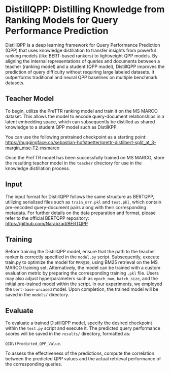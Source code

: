 # DistillQPP: Distilling Knowledge from Ranking Models for Query Performance Prediction
DistillQPP is a deep learning framework for Query Performance Prediction (QPP) that uses knowledge distillation to transfer insights from powerful ranking models (like BERT-based rankers) to lightweight QPP models. By aligning the internal representations of queries and documents between a teacher (ranking model) and a student (QPP model), DistillQPP improves the prediction of query difficulty without requiring large labeled datasets. It outperforms traditional and neural QPP baselines on multiple benchmark datasets.
## Teacher Model
To begin, utilize the PreTTR ranking model and train it on the MS MARCO dataset. This allows the model to encode query-document relationships in a latent embedding space, which can subsequently be distilled as shared knowledge to a student QPP model such as DistilKPP.

You can use the following pretrained checkpoint as a starting point:
https://huggingface.co/sebastian-hofstaetter/prettr-distilbert-split_at_3-margin_mse-T2-msmarco

Once the PreTTR model has been successfully trained on MS MARCO, store the resulting teacher model in the ```teacher``` directory for use in the knowledge distillation process.

## Input
The input format for DistillQPP follows the same structure as BERTQPP, utilizing serialized files such as ```train_mrr.pkl``` and ```test.pkl```, which contain pre-encoded query-document pairs along with their corresponding metadata. For further details on the data preparation and format, please refer to the official BERTQPP repository:
https://github.com/Narabzad/BERTQPP

## Training

Before training the DistillQPP model, ensure that the path to the teacher ranker is correctly specified in the ```model.py``` script. Subsequently, execute train.py to optimize the model for ```MRR@10```, using BM25 retrieval on the MS MARCO training set. Alternatively, the model can be trained with a custom evaluation metric by preparing the corresponding training ```.pkl``` file. Users may also adjust hyperparameters such as ```epoch_num```, ```batch_size```, and the initial pre-trained model within the script. In our experiments, we employed the ```bert-base-uncased``` model. Upon completion, the trained model will be saved in the ```models/``` directory.
## Evaluate
To evaluate a trained DistillQPP model, specify the desired checkpoint within the ```test.py``` script and execute it. The predicted query performance scores will be saved in the ```results/``` directory, formatted as: 

```QID\tPredicted_QPP_Value```. 

To assess the effectiveness of the predictions, compute the correlation between the predicted QPP values and the actual retrieval performance of the corresponding queries.
